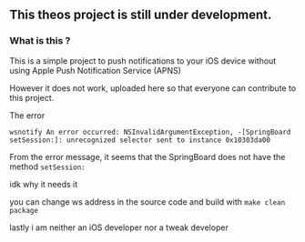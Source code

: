 ## This theos project is still under development.

### What is this ?

This is a simple project to push notifications to your iOS device without using Apple Push Notification Service (APNS)

However it does not work, uploaded here so that everyone can contribute to this project.

The error

`wsnotify An error occurred: NSInvalidArgumentException, -[SpringBoard setSession:]: unrecognized selector sent to instance 0x10303da00`

From the error message, it seems that the SpringBoard does not have the method `setSession:`

idk why it needs it

you can change ws address in the source code and build with `make clean package`

lastly i am neither an iOS developer nor a tweak developer
